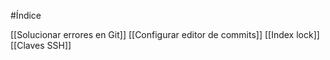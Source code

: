 #Índice

[[Solucionar errores en Git]]
[[Configurar editor de commits]]
[[Index lock]]
[[Claves SSH]]
